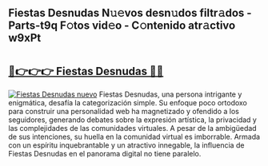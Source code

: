 ## Fiestas Desnudas N𝚞𝚎vos desn𝚞dos filtr𝚊dos - Parts-t9q F𝚘tos vid𝚎o - C𝚘ntenido atr𝚊ctivo w9xPt

# <h2><a href="http://mb92v4.tromn.icu/?c=Fiestas+Desnudas">🔗👉👉👉 Fiestas Desnudas 🔗🔗</a></h2>

[![Fiestas Desnudas nuevo](https://i.imgur.com/pEAQMta.gif)](http://mb92v4.tromn.icu/?c=Fiestas+Desnudas)
Fiestas Desnudas, una persona intrigante y enigmática, desafía la categorización simple. Su enfoque poco ortodoxo para construir una personalidad web ha magnetizado y ofendido a los seguidores, generando debates sobre la expresión artística, la privacidad y las complejidades de las comunidades virtuales. A pesar de la ambigüedad de sus intenciones, su huella en la comunidad virtual es imborrable. Armada con un espíritu inquebrantable y un atractivo innegable, la influencia de Fiestas Desnudas en el panorama digital no tiene paralelo.

